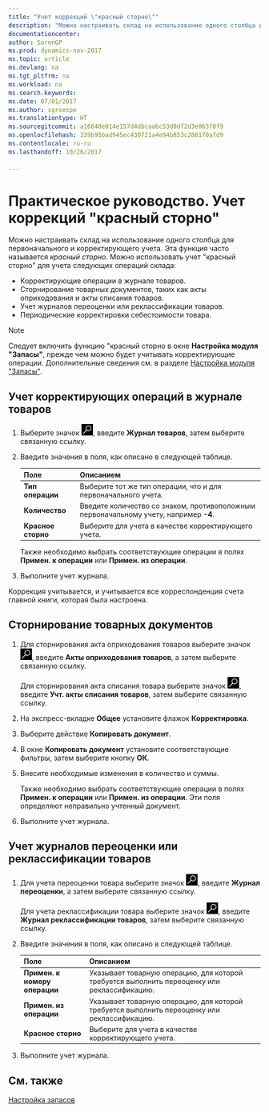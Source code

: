 ```yaml
---
title: "Учет коррекций \"красный сторно\""
description: "Можно настраивать склад на использование одного столбца для первоначального и корректирующего учета. Эта функция часто называется *красный сторно*."
documentationcenter: 
author: SorenGP
ms.prod: dynamics-nav-2017
ms.topic: article
ms.devlang: na
ms.tgt_pltfrm: na
ms.workload: na
ms.search.keywords: 
ms.date: 07/01/2017
ms.author: sgroespe
ms.translationtype: HT
ms.sourcegitcommit: a16640e014e157d4dbcaabc53d0df2d3e063f8f9
ms.openlocfilehash: 339b95bad945ec430721a4e94b853c280170afd9
ms.contentlocale: ru-ru
ms.lasthandoff: 10/26/2017

---
```

# <a name="how-to-post-red-storno-corrections"></a>Практическое руководство. Учет коррекций "красный сторно"
Можно настраивать склад на использование одного столбца для первоначального и корректирующего учета. Эта функция часто называется *красный сторно*. Можно использовать учет "красный сторно" для учета следующих операций склада:  

- Корректирующие операции в журнале товаров.  
- Сторнирование товарных документов, таких как акты оприходования и акты списания товаров.  
- Учет журналов переоценки или реклассификации товаров.  
- Периодические корректировки себестоимости товара.  

> [!NOTE]  
>  Следует включить функцию "красный сторно в окне **Настройка модуля "Запасы"**, прежде чем можно будет учитывать корректирующие операции. Дополнительные сведения см. в разделе [Настройка модуля "Запасы"](inventory-setup.md).  

## <a name="to-post-corrective-entries-in-the-item-journal"></a>Учет корректирующих операций в журнале товаров  

1.  Выберите значок ![Поиск страницы или отчета](../../media/ui-search/search_small.png "Значок поиска страницы или отчета"), введите **Журнал товаров**, затем выберите связанную ссылку.  
2.  Введите значения в поля, как описано в следующей таблице.  

    |Поле|Описанием|  
    |---------------------------------|---------------------------------------|  
    |**Тип операции**|Выберите тот же тип операции, что и для первоначального учета.|  
    |**Количество**|Введите количество со знаком, противоположным первоначальному учету, например **-4**.|  
    |**Красное сторно**|Выберите для учета в качестве корректирующего учета.|  

     Также необходимо выбрать соответствующие операции в полях **Примен. к операции** или **Примен. из операции**.  

3.  Выполните учет журнала.  

Коррекция учитывается, и учитывается все корреспонденция счета главной книги, которая была настроена.  

## <a name="to-reverse-item-documents"></a>Сторнирование товарных документов  

1.  Для сторнирования акта оприходования товаров выберите значок ![Поиск страницы или отчета](../../media/ui-search/search_small.png "Значок поиска страницы или отчета"), введите **Акты оприходования товаров**, а затем выберите связанную ссылку.  

    Для сторнирования акта списания товара выберите значок ![Поиск страницы или отчета](../../media/ui-search/search_small.png "Значок поиска страницы или отчета"), введите **Учт. акты списания товаров**, затем выберите связанную ссылку.  

2.  На экспресс-вкладке **Общее** установите флажок **Корректировка**.  
3.  Выберите действие **Копировать документ**.  
4.  В окне **Копировать документ** установите соответствующие фильтры, затем выберите кнопку **ОК**.  
5.  Внесите необходимые изменения в количество и суммы.  

    Также необходимо выбрать соответствующие операции в полях **Примен. к операции** или **Примен. из операции**. Эти поля определяют неправильно учтенный документ.  

6.  Выполните учет журнала.  

## <a name="to-post-item-revaluation-or-item-reclassification-journals"></a>Учет журналов переоценки или реклассификации товаров  

1.  Для учета переоценки товара выберите значок ![Поиск страницы или отчета](../../media/ui-search/search_small.png "Значок поиска страницы или отчета"), введите **Журнал переоценки**, а затем выберите связанную ссылку.  

    Для учета реклассификации товара выберите значок ![Поиск страницы или отчета](../../media/ui-search/search_small.png "Значок поиска страницы или отчета"), введите **Журнал реклассификации товаров**, затем выберите связанную ссылку.  

2.  Введите значения в поля, как описано в следующей таблице.  

    |Поле|Описанием|  
    |---------------------------------|---------------------------------------|  
    |**Примен. к номеру операции**|Указывает товарную операцию, для которой требуется выполнить переоценку или реклассификацию.|  
    |**Примен. из операции**|Указывает товарную операцию, для которой требуется выполнить переоценку или реклассификацию.|  
    |**Красное сторно**|Выберите для учета в качестве корректирующего учета.|  

3.  Выполните учет журнала.  

## <a name="see-also"></a>См. также  
[Настройка запасов](../../inventory-setup-inventory.md)   

